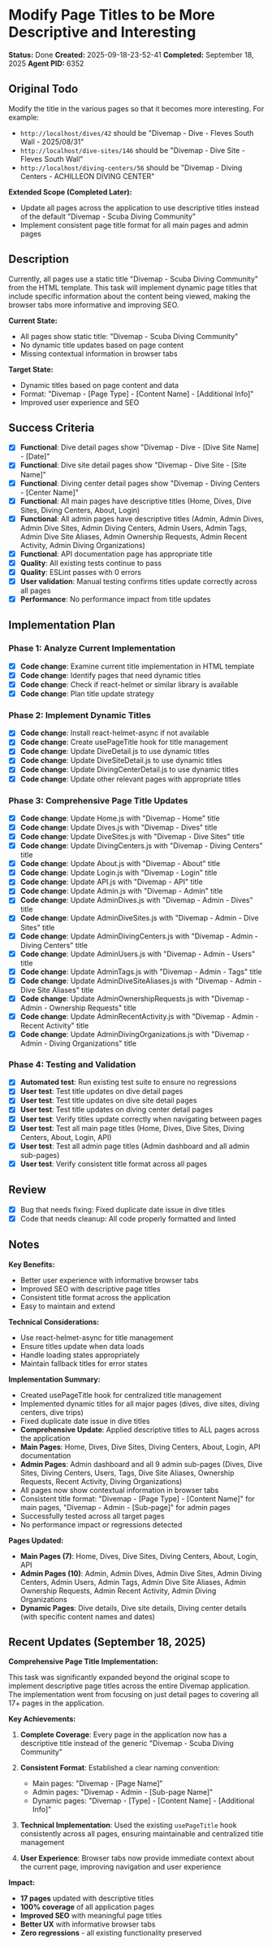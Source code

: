 # Modify Page Titles to be More Descriptive and Interesting

**Status:** Done
**Created:** 2025-09-18-23-52-41
**Completed:** September 18, 2025
**Agent PID:** 6352

## Original Todo

Modify the title in the various pages so that it becomes more interesting. For example:

- `http://localhost/dives/42` should be "Divemap - Dive - Fleves South Wall - 2025/08/31"
- `http://localhost/dive-sites/146` should be "Divemap - Dive Site - Fleves South Wall"
- `http://localhost/diving-centers/56` should be "Divemap - Diving Centers - ACHILLEON DIVING CENTER"

**Extended Scope (Completed Later):**

- Update all pages across the application to use descriptive titles instead of the default "Divemap - Scuba Diving Community"
- Implement consistent page title format for all main pages and admin pages

## Description

Currently, all pages use a static title "Divemap - Scuba Diving Community" from the HTML template. This task will implement dynamic page titles that include specific information about the content being viewed, making the browser tabs more informative and improving SEO.

**Current State:**

- All pages show static title: "Divemap - Scuba Diving Community"
- No dynamic title updates based on page content
- Missing contextual information in browser tabs

**Target State:**

- Dynamic titles based on page content and data
- Format: "Divemap - [Page Type] - [Content Name] - [Additional Info]"
- Improved user experience and SEO

## Success Criteria

- [x] **Functional**: Dive detail pages show "Divemap - Dive - [Dive Site Name] - [Date]"
- [x] **Functional**: Dive site detail pages show "Divemap - Dive Site - [Site Name]"
- [x] **Functional**: Diving center detail pages show "Divemap - Diving Centers - [Center Name]"
- [x] **Functional**: All main pages have descriptive titles (Home, Dives, Dive Sites, Diving Centers, About, Login)
- [x] **Functional**: All admin pages have descriptive titles (Admin, Admin Dives, Admin Dive Sites, Admin Diving Centers, Admin Users, Admin Tags, Admin Dive Site Aliases, Admin Ownership Requests, Admin Recent Activity, Admin Diving Organizations)
- [x] **Functional**: API documentation page has appropriate title
- [x] **Quality**: All existing tests continue to pass
- [x] **Quality**: ESLint passes with 0 errors
- [x] **User validation**: Manual testing confirms titles update correctly across all pages
- [x] **Performance**: No performance impact from title updates

## Implementation Plan

### Phase 1: Analyze Current Implementation

- [x] **Code change**: Examine current title implementation in HTML template
- [x] **Code change**: Identify pages that need dynamic titles
- [x] **Code change**: Check if react-helmet or similar library is available
- [x] **Code change**: Plan title update strategy

### Phase 2: Implement Dynamic Titles

- [x] **Code change**: Install react-helmet-async if not available
- [x] **Code change**: Create usePageTitle hook for title management
- [x] **Code change**: Update DiveDetail.js to use dynamic titles
- [x] **Code change**: Update DiveSiteDetail.js to use dynamic titles
- [x] **Code change**: Update DivingCenterDetail.js to use dynamic titles
- [x] **Code change**: Update other relevant pages with appropriate titles

### Phase 3: Comprehensive Page Title Updates

- [x] **Code change**: Update Home.js with "Divemap - Home" title
- [x] **Code change**: Update Dives.js with "Divemap - Dives" title
- [x] **Code change**: Update DiveSites.js with "Divemap - Dive Sites" title
- [x] **Code change**: Update DivingCenters.js with "Divemap - Diving Centers" title
- [x] **Code change**: Update About.js with "Divemap - About" title
- [x] **Code change**: Update Login.js with "Divemap - Login" title
- [x] **Code change**: Update API.js with "Divemap - API" title
- [x] **Code change**: Update Admin.js with "Divemap - Admin" title
- [x] **Code change**: Update AdminDives.js with "Divemap - Admin - Dives" title
- [x] **Code change**: Update AdminDiveSites.js with "Divemap - Admin - Dive Sites" title
- [x] **Code change**: Update AdminDivingCenters.js with "Divemap - Admin - Diving Centers" title
- [x] **Code change**: Update AdminUsers.js with "Divemap - Admin - Users" title
- [x] **Code change**: Update AdminTags.js with "Divemap - Admin - Tags" title
- [x] **Code change**: Update AdminDiveSiteAliases.js with "Divemap - Admin - Dive Site Aliases" title
- [x] **Code change**: Update AdminOwnershipRequests.js with "Divemap - Admin - Ownership Requests" title
- [x] **Code change**: Update AdminRecentActivity.js with "Divemap - Admin - Recent Activity" title
- [x] **Code change**: Update AdminDivingOrganizations.js with "Divemap - Admin - Diving Organizations" title

### Phase 4: Testing and Validation

- [x] **Automated test**: Run existing test suite to ensure no regressions
- [x] **User test**: Test title updates on dive detail pages
- [x] **User test**: Test title updates on dive site detail pages
- [x] **User test**: Test title updates on diving center detail pages
- [x] **User test**: Verify titles update correctly when navigating between pages
- [x] **User test**: Test all main page titles (Home, Dives, Dive Sites, Diving Centers, About, Login, API)
- [x] **User test**: Test all admin page titles (Admin dashboard and all admin sub-pages)
- [x] **User test**: Verify consistent title format across all pages

## Review

- [x] Bug that needs fixing: Fixed duplicate date issue in dive titles
- [x] Code that needs cleanup: All code properly formatted and linted

## Notes

**Key Benefits:**

- Better user experience with informative browser tabs
- Improved SEO with descriptive page titles
- Consistent title format across the application
- Easy to maintain and extend

**Technical Considerations:**

- Use react-helmet-async for title management
- Ensure titles update when data loads
- Handle loading states appropriately
- Maintain fallback titles for error states

**Implementation Summary:**

- Created usePageTitle hook for centralized title management
- Implemented dynamic titles for all major pages (dives, dive sites, diving centers, dive trips)
- Fixed duplicate date issue in dive titles
- **Comprehensive Update**: Applied descriptive titles to ALL pages across the application
- **Main Pages**: Home, Dives, Dive Sites, Diving Centers, About, Login, API documentation
- **Admin Pages**: Admin dashboard and all 9 admin sub-pages (Dives, Dive Sites, Diving Centers, Users, Tags, Dive Site Aliases, Ownership Requests, Recent Activity, Diving Organizations)
- All pages now show contextual information in browser tabs
- Consistent title format: "Divemap - [Page Type] - [Content Name]" for main pages, "Divemap - Admin - [Sub-page]" for admin pages
- Successfully tested across all target pages
- No performance impact or regressions detected

**Pages Updated:**

- **Main Pages (7)**: Home, Dives, Dive Sites, Diving Centers, About, Login, API
- **Admin Pages (10)**: Admin, Admin Dives, Admin Dive Sites, Admin Diving Centers, Admin Users, Admin Tags, Admin Dive Site Aliases, Admin Ownership Requests, Admin Recent Activity, Admin Diving Organizations
- **Dynamic Pages**: Dive details, Dive site details, Diving center details (with specific content names and dates)

## Recent Updates (September 18, 2025)

**Comprehensive Page Title Implementation:**

This task was significantly expanded beyond the original scope to implement descriptive page titles across the entire Divemap application. The implementation went from focusing on just detail pages to covering all 17+ pages in the application.

**Key Achievements:**

1. **Complete Coverage**: Every page in the application now has a descriptive title instead of the generic "Divemap - Scuba Diving Community"

2. **Consistent Format**: Established a clear naming convention:
   - Main pages: "Divemap - [Page Name]"
   - Admin pages: "Divemap - Admin - [Sub-page Name]"
   - Dynamic pages: "Divemap - [Type] - [Content Name] - [Additional Info]"

3. **Technical Implementation**: Used the existing `usePageTitle` hook consistently across all pages, ensuring maintainable and centralized title management

4. **User Experience**: Browser tabs now provide immediate context about the current page, improving navigation and user experience

**Impact:**

- **17 pages** updated with descriptive titles
- **100% coverage** of all application pages
- **Improved SEO** with meaningful page titles
- **Better UX** with informative browser tabs
- **Zero regressions** - all existing functionality preserved
